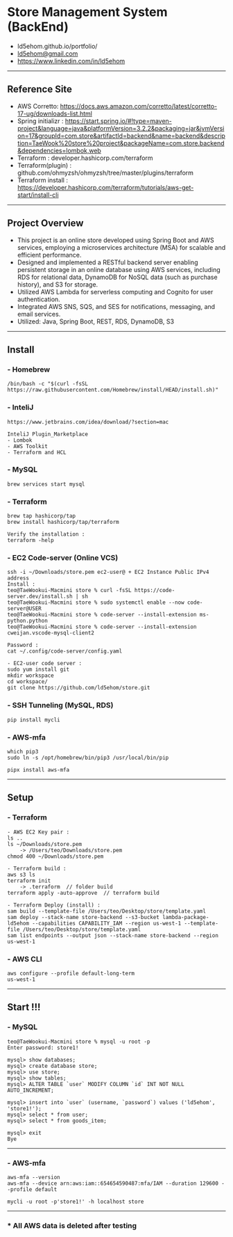 # Store Management System (BackEnd) 
- ld5ehom.github.io/portfolio/
- ld5ehom@gmail.com 
- https://www.linkedin.com/in/ld5ehom
------------------
## Reference Site
- AWS Corretto: https://docs.aws.amazon.com/corretto/latest/corretto-17-ug/downloads-list.html
- Spring initializr : https://start.spring.io/#!type=maven-project&language=java&platformVersion=3.2.2&packaging=jar&jvmVersion=17&groupId=com.store&artifactId=backend&name=backend&description=TaeWook%20store%20project&packageName=com.store.backend&dependencies=lombok,web
- Terraform : developer.hashicorp.com/terraform
- Terraform(plugin) : github.com/ohmyzsh/ohmyzsh/tree/master/plugins/terraform
- Terraform install : https://developer.hashicorp.com/terraform/tutorials/aws-get-start/install-cli
------------------
## Project Overview
- This project is an online store developed using Spring Boot and AWS services, employing a microservices architecture (MSA) for scalable and efficient performance.
- Designed and implemented a RESTful backend server enabling persistent storage in an online database using AWS services, including RDS for relational data, DynamoDB for NoSQL data (such as purchase history), and S3 for storage.
- Utilized AWS Lambda for serverless computing and Cognito for user authentication.
- Integrated AWS SNS, SQS, and SES for notifications, messaging, and email services.
- Utilized: Java, Spring Boot, REST, RDS, DynamoDB, S3 
------------------
## Install 
### - Homebrew
```angular2html
/bin/bash -c "$(curl -fsSL https://raw.githubusercontent.com/Homebrew/install/HEAD/install.sh)"
```
### - InteliJ
```angular2html
https://www.jetbrains.com/idea/download/?section=mac
```
```angular2html
InteliJ Plugin_Marketplace
- Lombok
- AWS Toolkit
- Terraform and HCL
```

### - MySQL
```angular2html
brew services start mysql
```
### - Terraform
```angular2html
brew tap hashicorp/tap
brew install hashicorp/tap/terraform
```
```angular2html
Verify the installation : 
terraform -help
```

### - EC2 Code-server (Online VCS)
```angular2html
ssh -i ~/Downloads/store.pem ec2-user@ + EC2 Instance Public IPv4 address
Install :
teo@TaeWookui-Macmini store % curl -fsSL https://code-server.dev/install.sh | sh
teo@TaeWookui-Macmini store % sudo systemctl enable --now code-server@USER
teo@TaeWookui-Macmini store % code-server --install-extension ms-python.python
teo@TaeWookui-Macmini store % code-server --install-extension cweijan.vscode-mysql-client2

Password : 
cat ~/.config/code-server/config.yaml
```
```angular2html
- EC2-user code server : 
sudo yum install git
mkdir workspace
cd workspace/
git clone https://github.com/ld5ehom/store.git
```

### - SSH Tunneling (MySQL, RDS)
```angular2html
pip install mycli
```

### - AWS-mfa
```angular2html
which pip3
sudo ln -s /opt/homebrew/bin/pip3 /usr/local/bin/pip

pipx install aws-mfa
```

---------------------
## Setup
### - Terraform
```angular2html
- AWS EC2 Key pair :
ls .. 
ls ~/Downloads/store.pem 
    -> /Users/teo/Downloads/store.pem
chmod 400 ~/Downloads/store.pem 
```
```angular2html
- Terraform build : 
aws s3 ls
terraform init
    -> .terraform  // folder build
terraform apply -auto-approve  // terraform build 
```
```angular2html
- Terraform Deploy (install) : 
sam build --template-file /Users/teo/Desktop/store/template.yaml
sam deploy --stack-name store-backend --s3-bucket lambda-package-ld5ehom --capabilities CAPABILITY_IAM --region us-west-1 --template-file /Users/teo/Desktop/store/template.yaml
sam list endpoints --output json --stack-name store-backend --region us-west-1
```

### - AWS CLI
```angular2html
aws configure --profile default-long-term
us-west-1
```

------------------------
## Start !!! 
### - MySQL
```angular2html
teo@TaeWookui-Macmini store % mysql -u root -p
Enter password: store1!
```
```angular2html
mysql> show databases;
mysql> create database store;
mysql> use store;
mysql> show tables;
mysql> ALTER TABLE `user` MODIFY COLUMN `id` INT NOT NULL AUTO_INCREMENT;
```
```angular2html
mysql> insert into `user` (username, `password`) values ('ld5ehom', 'store1!');
mysql> select * from user;
mysql> select * from goods_item;

mysql> exit
Bye
```

----
### - AWS-mfa
```angular2html
aws-mfa --version
aws-mfa --device arn:aws:iam::654654590487:mfa/IAM --duration 129600 --profile default
```
```angular2html
mycli -u root -p'store1!' -h localhost store
```
----

### * All AWS data is deleted after testing